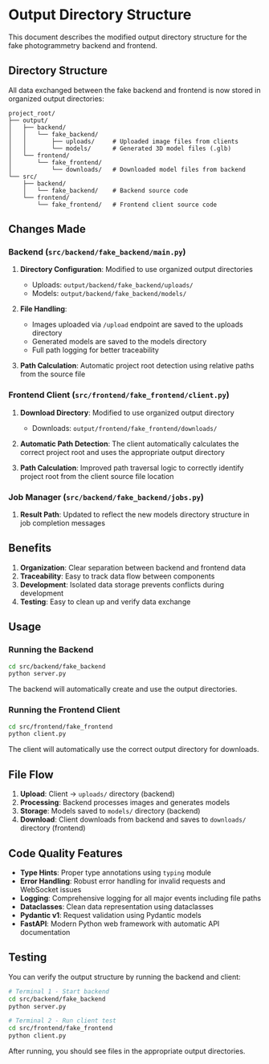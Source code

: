 # Output Directory Structure

This document describes the modified output directory structure for the fake photogrammetry backend and frontend.

## Directory Structure

All data exchanged between the fake backend and frontend is now stored in organized output directories:

```text
project_root/
├── output/
│   ├── backend/
│   │   └── fake_backend/
│   │       ├── uploads/     # Uploaded image files from clients
│   │       └── models/      # Generated 3D model files (.glb)
│   └── frontend/
│       └── fake_frontend/
│           └── downloads/   # Downloaded model files from backend
└── src/
    ├── backend/
    │   └── fake_backend/    # Backend source code
    └── frontend/
        └── fake_frontend/   # Frontend client source code
```

## Changes Made

### Backend (`src/backend/fake_backend/main.py`)

1. **Directory Configuration**: Modified to use organized output directories
   - Uploads: `output/backend/fake_backend/uploads/`
   - Models: `output/backend/fake_backend/models/`

2. **File Handling**:
   - Images uploaded via `/upload` endpoint are saved to the uploads directory
   - Generated models are saved to the models directory
   - Full path logging for better traceability

3. **Path Calculation**: Automatic project root detection using relative paths from the source file

### Frontend Client (`src/frontend/fake_frontend/client.py`)

1. **Download Directory**: Modified to use organized output directory
   - Downloads: `output/frontend/fake_frontend/downloads/`

2. **Automatic Path Detection**: The client automatically calculates the correct project root and uses the appropriate output directory

3. **Path Calculation**: Improved path traversal logic to correctly identify project root from the client source file location

### Job Manager (`src/backend/fake_backend/jobs.py`)

1. **Result Path**: Updated to reflect the new models directory structure in job completion messages

## Benefits

1. **Organization**: Clear separation between backend and frontend data
2. **Traceability**: Easy to track data flow between components
3. **Development**: Isolated data storage prevents conflicts during development
4. **Testing**: Easy to clean up and verify data exchange

## Usage

### Running the Backend

```bash
cd src/backend/fake_backend
python server.py
```

The backend will automatically create and use the output directories.

### Running the Frontend Client

```bash
cd src/frontend/fake_frontend
python client.py
```

The client will automatically use the correct output directory for downloads.

## File Flow

1. **Upload**: Client → `uploads/` directory (backend)
2. **Processing**: Backend processes images and generates models
3. **Storage**: Models saved to `models/` directory (backend)
4. **Download**: Client downloads from backend and saves to `downloads/` directory (frontend)

## Code Quality Features

- **Type Hints**: Proper type annotations using `typing` module
- **Error Handling**: Robust error handling for invalid requests and WebSocket issues
- **Logging**: Comprehensive logging for all major events including file paths
- **Dataclasses**: Clean data representation using dataclasses
- **Pydantic v1**: Request validation using Pydantic models
- **FastAPI**: Modern Python web framework with automatic API documentation

## Testing

You can verify the output structure by running the backend and client:

```bash
# Terminal 1 - Start backend
cd src/backend/fake_backend
python server.py

# Terminal 2 - Run client test
cd src/frontend/fake_frontend
python client.py
```

After running, you should see files in the appropriate output directories.
